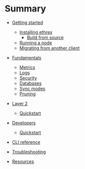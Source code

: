 # Summary

- [Getting started]()
  - [Installing ethrex]()
    - [Build from source]()
  - [Running a node]()
  - [Migrating from another client]()

- [Fundamentals]()
  - [Metrics]()
  - [Logs]()
  - [Security]()
  - [Databases]()
  - [Sync modes]()
  - [Pruning]()

- [Layer 2]()
  - [Quickstart]()

- [Developers]()
  - [Quickstart](./developers/quickstart.md)

- [CLI reference]()
- [Troubleshooting]()
- [Resources]()
